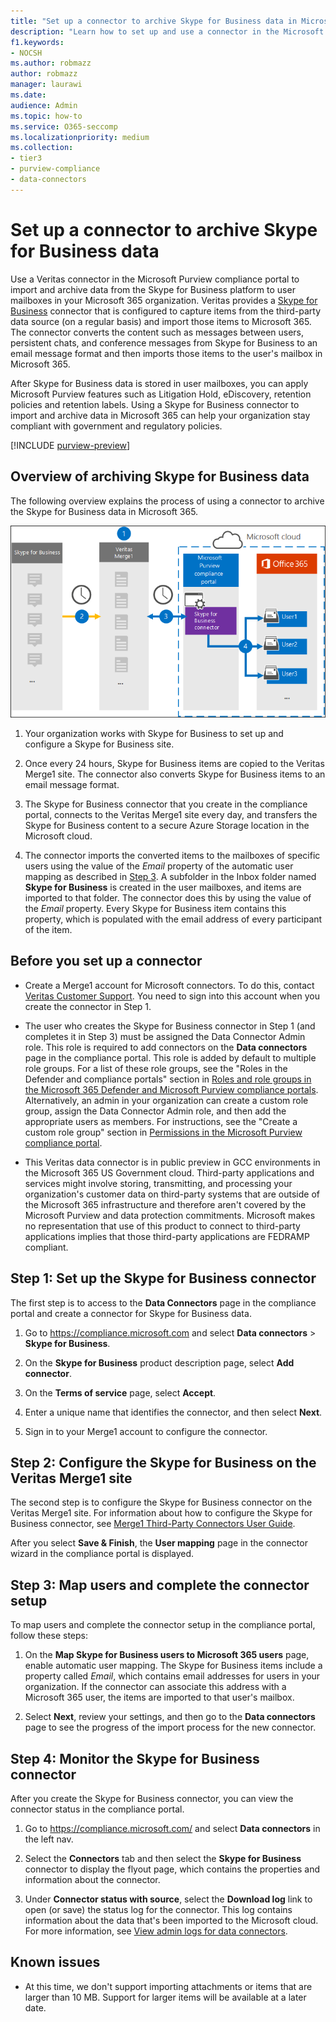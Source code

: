 ```yaml
---
title: "Set up a connector to archive Skype for Business data in Microsoft 365"
description: "Learn how to set up and use a connector in the Microsoft Purview compliance portal to import and archive data from Skype for Business to Microsoft 365."
f1.keywords:
- NOCSH
ms.author: robmazz
author: robmazz
manager: laurawi
ms.date: 
audience: Admin
ms.topic: how-to
ms.service: O365-seccomp
ms.localizationpriority: medium
ms.collection:
- tier3
- purview-compliance
- data-connectors
---
```


# Set up a connector to archive Skype for Business data

Use a Veritas connector in the Microsoft Purview compliance portal to import and archive data from the Skype for Business platform to user mailboxes in your Microsoft 365 organization. Veritas provides a [Skype for Business](https://www.veritas.com/en/au/insights/merge1/skype-for-business) connector that is configured to capture items from the third-party data source (on a regular basis) and import those items to Microsoft 365. The connector converts the content such as messages between users, persistent chats, and conference messages from Skype for Business to an email message format and then imports those items to the user's mailbox in Microsoft 365.

After Skype for Business data is stored in user mailboxes, you can apply Microsoft Purview features such as Litigation Hold, eDiscovery, retention policies and retention labels. Using a Skype for Business connector to import and archive data in Microsoft 365 can help your organization stay compliant with government and regulatory policies.

[!INCLUDE [purview-preview](../includes/purview-preview.md)]

## Overview of archiving Skype for Business data

The following overview explains the process of using a connector to archive the Skype for Business data in Microsoft 365.

![Archiving workflow for Skype for Business data.](../media/SkypeforBusinessConnectorWorkflow.png)

1. Your organization works with Skype for Business to set up and configure a Skype for Business site.

2. Once every 24 hours, Skype for Business items are copied to the Veritas Merge1 site. The connector also converts Skype for Business items to an email message format.

3. The Skype for Business connector that you create in the compliance portal, connects to the Veritas Merge1 site every day, and transfers the Skype for Business content to a secure Azure Storage location in the Microsoft cloud.

4. The connector imports the converted items to the mailboxes of specific users using the value of the *Email* property of the automatic user mapping as described in [Step 3](#step-3-map-users-and-complete-the-connector-setup). A subfolder in the Inbox folder named **Skype for Business** is created in the user mailboxes, and items are imported to that folder. The connector does this by using the value of the *Email* property. Every Skype for Business item contains this property, which is populated with the email address of every participant of the item.

## Before you set up a connector

- Create a Merge1 account for Microsoft connectors. To do this, contact [Veritas Customer Support](https://www.veritas.com/form/requestacall/ms-connectors-contact.html). You need to sign into this account when you create the connector in Step 1.

- The user who creates the Skype for Business connector in Step 1 (and completes it in Step 3) must be assigned the Data Connector Admin role. This role is required to add connectors on the **Data connectors** page in the compliance portal. This role is added by default to multiple role groups. For a list of these role groups, see the "Roles in the Defender and compliance portals" section in [Roles and role groups in the Microsoft 365 Defender and Microsoft Purview compliance portals](../security/office-365-security/permissions-in-the-security-and-compliance-center.md#roles-in-the-defender-and-compliance-portals). Alternatively, an admin in your organization can create a custom role group, assign the Data Connector Admin role, and then add the appropriate users as members. For instructions, see the "Create a custom role group" section in [Permissions in the Microsoft Purview compliance portal](microsoft-365-compliance-center-permissions.md#create-a-custom-role-group).

- This Veritas data connector is in public preview in GCC environments in the Microsoft 365 US Government cloud. Third-party applications and services might involve storing, transmitting, and processing your organization's customer data on third-party systems that are outside of the Microsoft 365 infrastructure and therefore aren't covered by the Microsoft Purview and data protection commitments. Microsoft makes no representation that use of this product to connect to third-party applications implies that those third-party applications are FEDRAMP compliant.

## Step 1: Set up the Skype for Business connector

The first step is to access to the **Data Connectors** page in the compliance portal and create a connector for Skype for Business data.

1. Go to <https://compliance.microsoft.com> and select **Data connectors** > **Skype for Business**.

2. On the **Skype for Business** product description page, select **Add connector**.

3. On the **Terms of service** page, select **Accept**.

4. Enter a unique name that identifies the connector, and then select **Next**.

5. Sign in to your Merge1 account to configure the connector.

## Step 2: Configure the Skype for Business on the Veritas Merge1 site

The second step is to configure the Skype for Business connector on the Veritas Merge1 site. For information about how to configure the Skype for Business connector, see [Merge1 Third-Party Connectors User Guide](https://docs.ms.merge1.globanetportal.com/Merge1%20Third-Party%20Connectors%20Skype%20for%20Business%20%20User%20Guide.pdf).

After you select **Save & Finish**, the **User mapping** page in the connector wizard in the compliance portal is displayed.

## Step 3: Map users and complete the connector setup

To map users and complete the connector setup in the compliance portal, follow these steps:

1. On the **Map Skype for Business users to Microsoft 365 users** page, enable automatic user mapping. The Skype for Business items include a property called *Email*, which contains email addresses for users in your organization. If the connector can associate this address with a Microsoft 365 user, the items are imported to that user's mailbox.

2. Select **Next**, review your settings, and then go to the **Data connectors** page to see the progress of the import process for the new connector.

## Step 4: Monitor the Skype for Business connector

After you create the Skype for Business connector, you can view the connector status in the compliance portal.

1. Go to <https://compliance.microsoft.com/> and select **Data connectors** in the left nav.

2. Select the **Connectors** tab and then select the **Skype for Business** connector to display the flyout page, which contains the properties and information about the connector.

3. Under **Connector status with source**, select the **Download log** link to open (or save) the status log for the connector. This log contains information about the data that's been imported to the Microsoft cloud. For more information, see [View admin logs for data connectors](data-connector-admin-logs.md).

## Known issues

- At this time, we don't support importing attachments or items that are larger than 10 MB. Support for larger items will be available at a later date.
